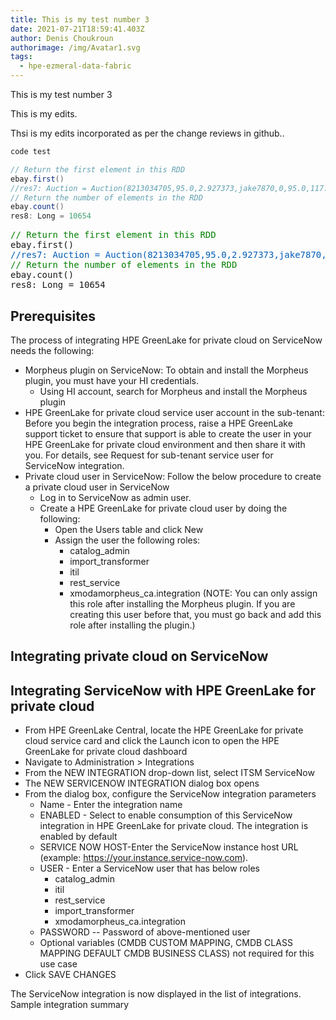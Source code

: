 ```yaml
---
title: This is my test number 3
date: 2021-07-21T18:59:41.403Z
author: Denis Choukroun
authorimage: /img/Avatar1.svg
tags:
  - hpe-ezmeral-data-fabric
---
```

This is my test number 3

This is my edits.

Thsi is my edits incorporated as per the change reviews in github..



```markdown
code test
```

```scala
// Return the first element in this RDD
ebay.first()
//res7: Auction = Auction(8213034705,95.0,2.927373,jake7870,0,95.0,117.5,xbox,3)
// Return the number of elements in the RDD
ebay.count()
res8: Long = 10654
```

<pre>
<font color="green">// Return the first element in this RDD</font>
ebay.first()
<font color="#005CB9">//res7: Auction = Auction(8213034705,95.0,2.927373,jake7870,0,95.0,117.5,xbox,3)</font>
<font color="green">// Return the number of elements in the RDD</font>
ebay.count()
res8: Long = 10654
</pre>


## Prerequisites
The process of integrating HPE GreenLake for private cloud on ServiceNow needs the following:

* Morpheus plugin on ServiceNow: To obtain and install the Morpheus plugin, you must have your HI credentials.
   * Using HI account, search for Morpheus and install the Morpheus plugin
* HPE GreenLake for private cloud service user account in the sub-tenant: Before you begin the integration process, raise a HPE GreenLake support ticket to ensure that support is able to create the user in your HPE GreenLake for private cloud environment and then share it with you. For details, see Request for sub-tenant service user for ServiceNow integration.
* Private cloud user in ServiceNow: Follow the below procedure to create a private cloud user in ServiceNow
    * Log in to ServiceNow as admin user.
    * Create a HPE GreenLake for private cloud user by doing the following:
      * Open the Users table and click New
      * Assign the user the following roles:
        * catalog_admin
         * import_transformer
         * itil
         * rest_service
         * xmodamorpheus_ca.integration (NOTE: You can only assign this role after installing the Morpheus plugin. If you are creating this user before that, you must go back and add this role after installing the plugin.)

## Integrating private cloud on ServiceNow



## Integrating ServiceNow with HPE GreenLake for private cloud

* From HPE GreenLake Central, locate the HPE GreenLake for private cloud service card and click the Launch icon to open the HPE GreenLake for private cloud dashboard
* Navigate to Administration > Integrations
* From the NEW INTEGRATION drop-down list, select ITSM ServiceNow
* The NEW SERVICENOW INTEGRATION dialog box opens
* From the dialog box, configure the ServiceNow integration parameters
  * Name - Enter the integration name
  * ENABLED - Select to enable consumption of this ServiceNow integration in HPE GreenLake for private cloud. The integration is enabled by default
  * SERVICE NOW HOST-Enter the ServiceNow instance host URL (example: https://your.instance.service-now.com).
  * USER - Enter a ServiceNow user that has below roles
     * catalog_admin
     * itil
     * rest_service
     * import_transformer
     * xmodamorpheus_ca.integration
  * PASSWORD -- Password of above-mentioned user
  * Optional variables (CMDB CUSTOM MAPPING, CMDB CLASS MAPPING DEFAULT CMDB BUSINESS CLASS) not required for this use case
* Click SAVE CHANGES

The ServiceNow integration is now displayed in the list of integrations. Sample integration summary
